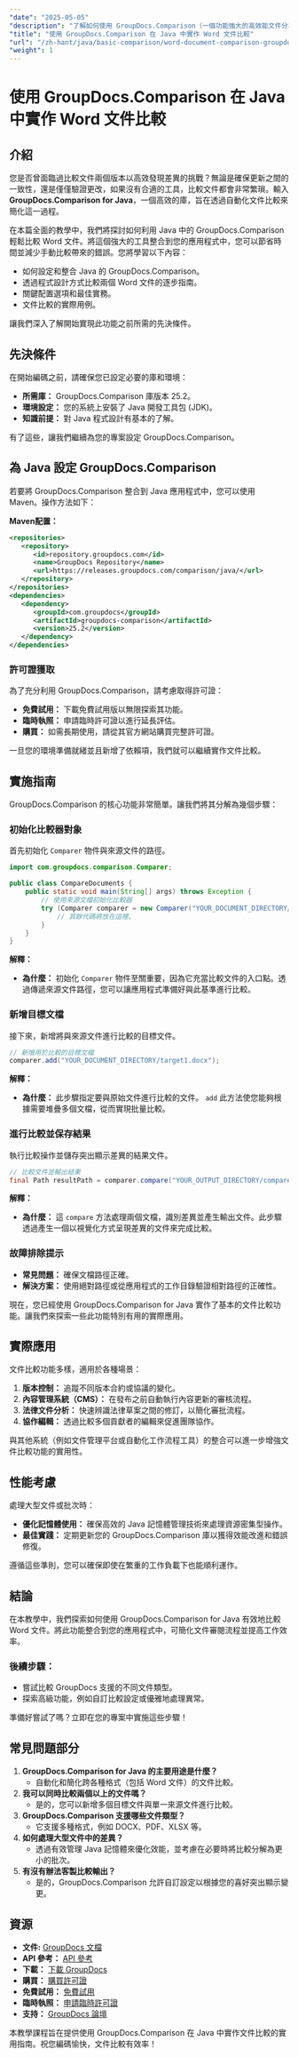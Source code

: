 ```yaml
---
"date": "2025-05-05"
"description": "了解如何使用 GroupDocs.Comparison（一個功能強大的高效能文件分析庫）在 Java 中自動執行 Word 文件比較。"
"title": "使用 GroupDocs.Comparison 在 Java 中實作 Word 文件比較"
"url": "/zh-hant/java/basic-comparison/word-document-comparison-groupdocs-java/"
"weight": 1
---
```


# 使用 GroupDocs.Comparison 在 Java 中實作 Word 文件比較

## 介紹

您是否曾面臨過比較文件兩個版本以高效發現差異的挑戰？無論是確保更新之間的一致性，還是僅僅驗證更改，如果沒有合適的工具，比較文件都會非常繁瑣。輸入 **GroupDocs.Comparison for Java**，一個高效的庫，旨在透過自動化文件比較來簡化這一過程。

在本篇全面的教學中，我們將探討如何利用 Java 中的 GroupDocs.Comparison 輕鬆比較 Word 文件。將這個強大的工具整合到您的應用程式中，您可以節省時間並減少手動比較帶來的錯誤。您將學習以下內容：
- 如何設定和整合 Java 的 GroupDocs.Comparison。
- 透過程式設計方式比較兩個 Word 文件的逐步指南。
- 關鍵配置選項和最佳實務。
- 文件比較的實際用例。

讓我們深入了解開始實現此功能之前所需的先決條件。

## 先決條件

在開始編碼之前，請確保您已設定必要的庫和環境：
- **所需庫：** GroupDocs.Comparison 庫版本 25.2。
- **環境設定：** 您的系統上安裝了 Java 開發工具包 (JDK)。
- **知識前提：** 對 Java 程式設計有基本的了解。

有了這些，讓我們繼續為您的專案設定 GroupDocs.Comparison。

## 為 Java 設定 GroupDocs.Comparison

若要將 GroupDocs.Comparison 整合到 Java 應用程式中，您可以使用 Maven。操作方法如下：

**Maven配置：**

```xml
<repositories>
   <repository>
      <id>repository.groupdocs.com</id>
      <name>GroupDocs Repository</name>
      <url>https://releases.groupdocs.com/comparison/java/</url>
   </repository>
</repositories>
<dependencies>
   <dependency>
      <groupId>com.groupdocs</groupId>
      <artifactId>groupdocs-comparison</artifactId>
      <version>25.2</version>
   </dependency>
</dependencies>
```

### 許可證獲取

為了充分利用 GroupDocs.Comparison，請考慮取得許可證：
- **免費試用：** 下載免費試用版以無限探索其功能。
- **臨時執照：** 申請臨時許可證以進行延長評估。
- **購買：** 如需長期使用，請從其官方網站購買完整許可證。

一旦您的環境準備就緒並且新增了依賴項，我們就可以繼續實作文件比較。

## 實施指南

GroupDocs.Comparison 的核心功能非常簡單。讓我們將其分解為幾個步驟：

### 初始化比較器對象

首先初始化 `Comparer` 物件與來源文件的路徑。

```java
import com.groupdocs.comparison.Comparer;

public class CompareDocuments {
    public static void main(String[] args) throws Exception {
        // 使用來源文檔初始化比較器
        try (Comparer comparer = new Comparer("YOUR_DOCUMENT_DIRECTORY/source.docx")) {
            // 其餘代碼將放在這裡。
        }
    }
}
```
**解釋：**
- **為什麼：** 初始化 `Comparer` 物件至關重要，因為它充當比較文件的入口點。透過傳遞來源文件路徑，您可以讓應用程式準備好與此基準進行比較。

### 新增目標文檔

接下來，新增將與來源文件進行比較的目標文件。

```java
// 新增用於比較的目標文檔
comparer.add("YOUR_DOCUMENT_DIRECTORY/target1.docx");
```
**解釋：**
- **為什麼：** 此步驟指定要與原始文件進行比較的文件。 `add` 此方法使您能夠根據需要堆疊多個文檔，從而實現批量比較。

### 進行比較並保存結果

執行比較操作並儲存突出顯示差異的結果文件。

```java
// 比較文件並輸出結果
final Path resultPath = comparer.compare("YOUR_OUTPUT_DIRECTORY/compare_result.docx");
```
**解釋：**
- **為什麼：** 這 `compare` 方法處理兩個文檔，識別差異並產生輸出文件。此步驟透過產生一個以視覺化方式呈現差異的文件來完成比較。

### 故障排除提示

- **常見問題：** 確保文檔路徑正確。
- **解決方案：** 使用絕對路徑或從應用程式的工作目錄驗證相對路徑的正確性。

現在，您已經使用 GroupDocs.Comparison for Java 實作了基本的文件比較功能。讓我們來探索一些此功能特別有用的實際應用。

## 實際應用

文件比較功能多樣，適用於各種場景：
1. **版本控制：** 追蹤不同版本合約或協議的變化。
2. **內容管理系統（CMS）：** 在發布之前自動執行內容更新的審核流程。
3. **法律文件分析：** 快速辨識法律草案之間的修訂，以簡化審批流程。
4. **協作編輯：** 透過比較多個貢獻者的編輯來促進團隊協作。

與其他系統（例如文件管理平台或自動化工作流程工具）的整合可以進一步增強文件比較功能的實用性。

## 性能考慮

處理大型文件或批次時：
- **優化記憶體使用：** 確保高效的 Java 記憶體管理技術來處理資源密集型操作。
- **最佳實踐：** 定期更新您的 GroupDocs.Comparison 庫以獲得效能改進和錯誤修復。

遵循這些準則，您可以確保即使在繁重的工作負載下也能順利運作。

## 結論

在本教學中，我們探索如何使用 GroupDocs.Comparison for Java 有效地比較 Word 文件。將此功能整合到您的應用程式中，可簡化文件審閱流程並提高工作效率。

### 後續步驟：
- 嘗試比較 GroupDocs 支援的不同文件類型。
- 探索高級功能，例如自訂比較設定或優雅地處理異常。

準備好嘗試了嗎？立即在您的專案中實施這些步驟！

## 常見問題部分

1. **GroupDocs.Comparison for Java 的主要用途是什麼？**
   - 自動化和簡化跨各種格式（包括 Word 文件）的文件比較。
2. **我可以同時比較兩個以上的文件嗎？**
   - 是的，您可以新增多個目標文件與單一來源文件進行比較。
3. **GroupDocs.Comparison 支援哪些文件類型？**
   - 它支援多種格式，例如 DOCX、PDF、XLSX 等。
4. **如何處理大型文件中的差異？**
   - 透過有效管理 Java 記憶體來優化效能，並考慮在必要時將比較分解為更小的批次。
5. **有沒有辦法客製比較輸出？**
   - 是的，GroupDocs.Comparison 允許自訂設定以根據您的喜好突出顯示變更。

## 資源
- **文件:** [GroupDocs 文檔](https://docs.groupdocs.com/comparison/java/)
- **API 參考：** [API 參考](https://reference.groupdocs.com/comparison/java/)
- **下載：** [下載 GroupDocs](https://releases.groupdocs.com/comparison/java/)
- **購買：** [購買許可證](https://purchase.groupdocs.com/buy)
- **免費試用：** [免費試用](https://releases.groupdocs.com/comparison/java/)
- **臨時執照：** [申請臨時許可證](https://purchase.groupdocs.com/temporary-license/)
- **支持：** [GroupDocs 論壇](https://forum.groupdocs.com/c/comparison)

本教學課程旨在提供使用 GroupDocs.Comparison 在 Java 中實作文件比較的實用指南。祝您編碼愉快，文件比較有效率！